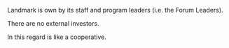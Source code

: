 Landmark is own by its staff and program leaders (i.e. the Forum Leaders).

There are no external investors.

In this regard is like a cooperative.